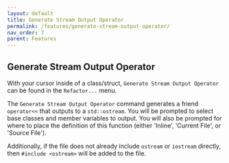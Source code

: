 ```yaml
---
layout: default
title: Generate Stream Output Operator
permalink: /features/generate-stream-output-operator/
nav_order: 7
parent: Features
---
```


## **Generate Stream Output Operator**

With your cursor inside of a class/struct, `Generate Stream Output Operator` can be found in the `Refactor...` menu.

The `Generate Stream Output Operator` command generates a friend `operator<<` that outputs to a `std::ostream`. You will be prompted to select base classes and member variables to output. You will also be prompted for where to place the definition of this function (either 'Inline', 'Current File', or 'Source File').

Additionally, if the file does not already include `ostream` or `iostream` directly, then `#include <ostream>` will be added to the file.

